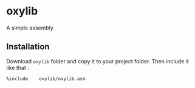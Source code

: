 # oxylib

A simple assembly

## Installation

Download `oxylib` folder and copy it to your project folder. Then include it like that :

```assembly
%include    oxylib/oxylib.asm
```
